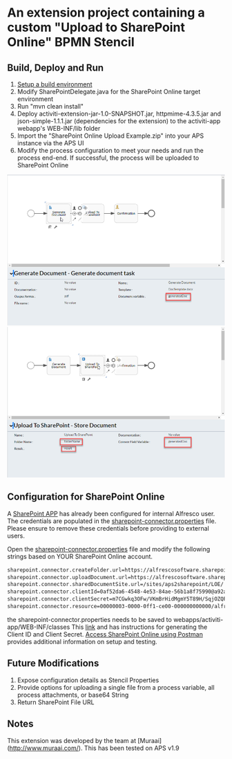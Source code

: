 An extension project containing a custom "Upload to SharePoint Online" BPMN Stencil
===================

Build,  Deploy and Run
-------------

 1. [Setup a build environment](https://community.alfresco.com/community/bpm/blog/2016/11/14/activiti-enterprise-developer-series-setting-up-an-extension-project)
 2. Modify SharePointDelegate.java for the SharePoint Online target environment
 2.  Run "mvn clean install"
 3. Deploy activiti-extension-jar-1.0-SNAPSHOT.jar, httpmime-4.3.5.jar and json-simple-1.1.1.jar (dependencies for the extension) to the activiti-app webapp's WEB-INF/lib folder
 4. Import the "SharePoint Online Upload Example.zip" into your APS instance via the APS UI
 5. Modify the process configuration to meet your needs and run the process end-end. If successful, the process will be uploaded to SharePoint Online

 ![Process Config 1](./process_config1.png?raw=true "Process Config 1")
 ![Process Config 2](./process_config2.png?raw=true "Process Config 2")
 
Configuration for SharePoint Online
-------------

A [SharePoint APP](https://alfrescosoftware.sharepoint.com/sites/aps2sharepoint/) has already been configured for internal Alfresco user.  
The credentials are populated in the [sharepoint-connector.properties](https://git.alfresco.com/solution-engineering/sharepoint_online_upload-aps-extension/blob/master/sharepoint-connector.properties) file.
Please ensure to remove these credentials before providing to external users.

Open the [sharepoint-connector.properties](https://git.alfresco.com/solution-engineering/sharepoint_online_upload-aps-extension/blob/master/sharepoint-connector.properties) file and modify the following strings based on YOUR SharePoint Online account.
```sh
sharepoint.connector.createFolder.url=https://alfrescosoftware.sharepoint.com/sites/aps2sharepoint/_api/web/Folders
sharepoint.connector.uploadDocument.url=https://alfrescosoftware.sharepoint.com/sites/aps2sharepoint
sharepoint.connector.sharedDocumentSite.url=/sites/aps2sharepoint/LOE/
sharepoint.connector.clientId=0af52da6-4548-4e53-84ae-56b1a8f75990@a92a627e-e9ce-48ba-8edb-6c64a4dbcf34
sharepoint.connector.clientSecret=m7CGwkq3OFw/VKmBrHidMgmY5T89H/SqjOZQP15xcXU=
sharepoint.connector.resource=00000003-0000-0ff1-ce00-000000000000/alfrescosoftware.sharepoint.com@a92a627e-e9ce-48ba-8edb-6c64a4dbcf34
```
the sharepoint-connector.properties needs to be saved to webapps/activiti-app/WEB-INF/classes
This [link](https://dev.office.com/officestore/docs/create-or-update-client-ids-and-secrets) and has instructions for generating the Client ID and Client Secret.  [Access SharePoint Online using Postman](http://www.ktskumar.com/2017/01/access-sharepoint-online-using-postman/) provides additional information on setup and testing.


Future Modifications
-------------

 1. Expose configuration details as Stencil Properties
 2. Provide options for uploading a single file from a process variable, all process attachments, or base64 String
 3. Return SharePoint File URL
 
 Notes
-------------
 This extension was developed by the team at [Muraai] (http://www.muraai.com/).
 This has been tested on APS v1.9